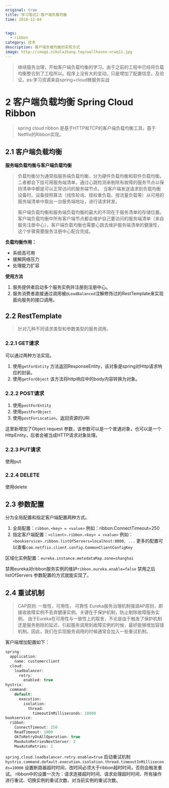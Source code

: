 ```yaml
---
original: true
title: 学习笔记2-客户端负载均衡
time: 2018-12-04


tags: 
  - ribbon
category: 技术
description: 客户端负载均衡的实现方式
image: http://image.nikolazhang.top/wallhaven-nrwq11.jpg
---
```


> 继续服务治理，开始客户端负载均衡的学习。由于之前的工程中已经将负载均衡整合到了工程所以。程序上没有大的变动。只是增加了配置信息，及验证。ps:学习资源来自spring+cloud微服务实战

<!--more-->

# 2 客户端负载均衡 Spring Cloud Ribbon

>spring cloud ribbon 是基于HTTP和TCP的客户端负载均衡工具，基于Netflix的Ribbon实现。

## 2.1 客户端负载均衡

**服务端负载均衡与客户端负载均衡**

> 负载均衡分为通常指服务端负载均衡，分为硬件负载均衡和软件负载均衡。二者都会下挂可用服务端清单，通过心跳检测来剔除有故障的服务节点以保持清单中都是可以正常访问的服务端节点。
当客户端发送请求到负载均衡设备时。设备按照算法（线性轮询、按权重负载、按流量负载等）从可用的服务端清单中取出一台服务端地址，进行请求转发。

> 客户端负载均衡和服务端负载均衡的最大的不同在于服务清单的存储位置。客户端负载均衡中所有客户端节点都会维护自己要访问的服务端清单（来自服务注册中心）。客户端负载均衡也需要心跳去维护服务端清单的健康性，这个步骤需要服务注册中心配合完成。

**负载均衡作用：**

+ 系统高可用
+ 缓解网络压力
+ 处理能力扩容

**使用方法**

1. 服务提供者启动多个服务实例并注册到注册中心。
2. 服务消费者直接通过调用被`@LoadBalanced`注解修饰过的RestTemplate来实现面向服务的接口调用。

## 2.2 RestTemplate

> 针对几种不同请求类型和参数类型的服务调用。

### 2.2.1 GET请求

可以通过两种方法实现。

1. 使用`getForEntity`
方法返回ResponseEntity，该对象是spring对Http请求响应的封装。
2. 使用`getForObject`
该方法将http响应中的body内容转换为对象。

### 2.2.2 POST请求

1. 使用`postForEntity`
2. 使用`postForObject`
3. 使用`postForLocation`，返回资源的URI

这里新增加了Object request 参数，该参数可以是一个普通对象，也可以是一个HttpEntity，后者会被当成HTTP请求对象处理。

### 2.2.3 PUT请求

使用put

### 2.2.4 DELETE

使用delete

## 2.3 参数配置

分为全局配置和指定客户端配置两种方式。

1. 全局配置：`ribbon.<key> = <value>`
例如：ribbon.ConnectTimeout=250
2. 指定客户端配置：`<client>.ribbon.<key> = <value>`
例如：`<bookservice>.ribbon.listOfServers=localhost:8000, ...`
更多的配置可以查看`com.netflix.client.config.CommonClientConfigKey`

区域化实例配置：`eureka.instance.metedataMap.zone=shanghai`

禁用eureka对ribbon服务实例的维护`ribbon.eureka.enable=false`
禁用之后listOfServers
参数配置的方式就能实现了。

## 2.4 重试机制

> CAP原则: 一致性，可用性， 可靠性
Eureka服务治理机制强调AP原则，即接收故障实例不丢弃健康实例。关键在于保护机制，防止剔除故障服务实例。
由于Eureka在可用性与一致性上的取舍，不论是由于触发了保护机制还是服务剔除的延迟，引起服务调用到故障实例的时候，最好能够增加容错机制。因此，我们在实现服务调用的时候通常会加入一些重试机制。

客户端增加配置如下：

```java
spring:
  application:
    name: customerclient
  cloud:
    loadbalancer:
      retry:
        enabled: true
hystrix:
  command:
    default:
      execution:
        isolation:
          thread:
            timeoutInMilliseconds: 10000
bookservice:
  ribbon:
    ConnectTimeout: 250
    ReadTimeout: 1000
    OkToRetryOnAllOperation: true
    MaxAutoRetriesNextServer: 2
    MaxAutoRetries: 2
```

`spring.cloud.loadbalancer.retry.enable=true` 启动重试机制
`hystrix.command.default.execution.isolation.thread.timeoutInMilliseconds=10000` 设置断路器超时时间，改时间必须大于ribbon超时时间，否则会触发重试。
ribbon中的设置一次为：请求连接超时时间、请求处理超时时间、所有操作进行重试、切换实例的重试次数、对当前实例的重试次数。
